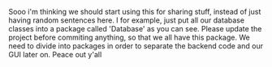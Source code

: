 Sooo i'm thinking we should start using this for sharing stuff, instead of just having random sentences here.
I for example, just put all our database classes into a package called 'Database' as you can see.
Please update the project before commiting anything, so that we all have this package.
We need to divide into packages in order to separate the backend code and our GUI later on.
Peace out y'all
